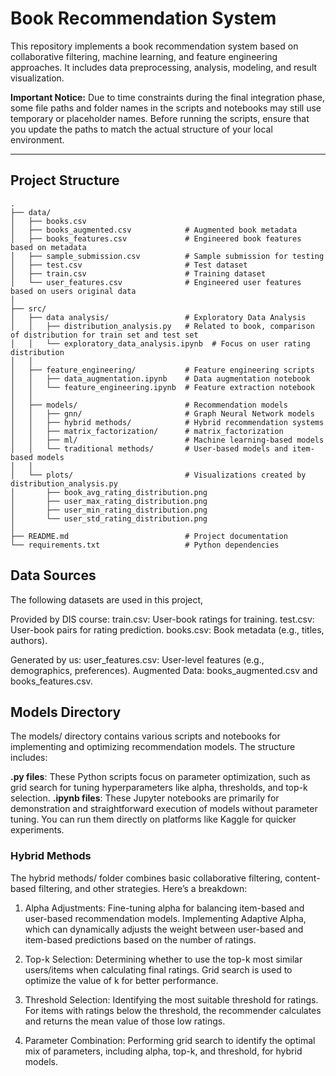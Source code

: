 # Book Recommendation System

This repository implements a book recommendation system based on collaborative filtering, machine learning, and feature engineering approaches. It includes data preprocessing, analysis, modeling, and result visualization.

**Important Notice:**
Due to time constraints during the final integration phase, some file paths and folder names in the scripts and notebooks may still use temporary or placeholder names.
Before running the scripts, ensure that you update the paths to match the actual structure of your local environment.

---

## **Project Structure**

```text
.
├── data/                              
│   ├── books.csv                     
│   ├── books_augmented.csv            # Augmented book metadata
│   ├── books_features.csv             # Engineered book features based on metadata
│   ├── sample_submission.csv          # Sample submission for testing
│   ├── test.csv                       # Test dataset
│   ├── train.csv                      # Training dataset
│   └── user_features.csv              # Engineered user features based on users original data
│
├── src/                               
│   ├── data analysis/                 # Exploratory Data Analysis
│   │   ├── distribution_analysis.py   # Related to book, comparison of distribution for train set and test set
│   │   └── exploratory_data_analysis.ipynb  # Focus on user rating distribution 
│   │
│   ├── feature_engineering/           # Feature engineering scripts
│   │   ├── data_augmentation.ipynb    # Data augmentation notebook
│   │   └── feature_engineering.ipynb  # Feature extraction notebook
│   │
│   ├── models/                        # Recommendation models
│   │   ├── gnn/                       # Graph Neural Network models
│   │   ├── hybrid methods/            # Hybrid recommendation systems
│   │   ├── matrix_factorization/      # matrix_factorization
│   │   ├── ml/                        # Machine learning-based models
│   │   └── traditional methods/       # User-based models and item-based models
│   │
│   └── plots/                         # Visualizations created by distribution_analysis.py
│       ├── book_avg_rating_distribution.png
│       ├── user_max_rating_distribution.png
│       ├── user_min_rating_distribution.png
│       └── user_std_rating_distribution.png
│
├── README.md                          # Project documentation
└── requirements.txt                   # Python dependencies

```

## **Data Sources**
The following datasets are used in this project,

Provided by DIS course:
train.csv: User-book ratings for training.
test.csv: User-book pairs for rating prediction.
books.csv: Book metadata (e.g., titles, authors).

Generated by us:
user_features.csv: User-level features (e.g., demographics, preferences).
Augmented Data: books_augmented.csv and books_features.csv.

## **Models Directory**
The models/ directory contains various scripts and notebooks for implementing and optimizing recommendation models. The structure includes:

**.py files**: These Python scripts focus on parameter optimization, such as grid search for tuning hyperparameters like alpha, thresholds, and top-k selection.
**.ipynb files**: These Jupyter notebooks are primarily for demonstration and straightforward execution of models without parameter tuning. You can run them directly on platforms like Kaggle for quicker experiments.

### **Hybrid Methods**
The hybrid methods/ folder combines basic collaborative filtering, content-based filtering, and other strategies. Here’s a breakdown:

1. Alpha Adjustments:
Fine-tuning alpha for balancing item-based and user-based recommendation models.
Implementing Adaptive Alpha, which can dynamically adjusts the weight between user-based and item-based predictions based on the number of ratings.

2. Top-k Selection:
Determining whether to use the top-k most similar users/items when calculating final ratings.
Grid search is used to optimize the value of k for better performance.

3. Threshold Selection:
Identifying the most suitable threshold for ratings.
For items with ratings below the threshold, the recommender calculates and returns the mean value of those low ratings.

4. Parameter Combination:
Performing grid search to identify the optimal mix of parameters, including alpha, top-k, and threshold, for hybrid models.
